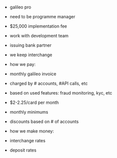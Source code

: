 - galileo pro

- need to be programme manager
- $25,000 implementation fee
- work with development team
- issuing bank partner
- we keep interchange

- how we pay:
- monthly galileo invoice
- charged by # accounts, #API calls, etc
- based on used features: fraud monitoring, kyc, etc
- $2-2.25/card per month
- monthly minimums
- discounts based on # of accounts

- how we make money:
- interchange rates
- deposit rates
